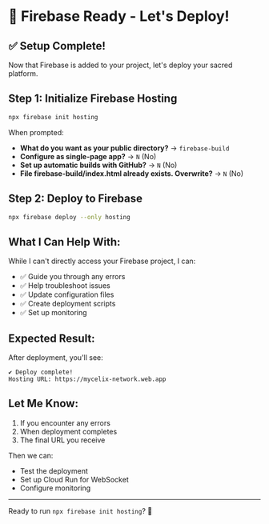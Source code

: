 # 🚀 Firebase Ready - Let's Deploy!

## ✅ Setup Complete!

Now that Firebase is added to your project, let's deploy your sacred platform.

## Step 1: Initialize Firebase Hosting

```bash
npx firebase init hosting
```

When prompted:
- **What do you want as your public directory?** → `firebase-build`
- **Configure as single-page app?** → `N` (No)
- **Set up automatic builds with GitHub?** → `N` (No)
- **File firebase-build/index.html already exists. Overwrite?** → `N` (No)

## Step 2: Deploy to Firebase

```bash
npx firebase deploy --only hosting
```

## What I Can Help With:

While I can't directly access your Firebase project, I can:
- ✅ Guide you through any errors
- ✅ Help troubleshoot issues
- ✅ Update configuration files
- ✅ Create deployment scripts
- ✅ Set up monitoring

## Expected Result:

After deployment, you'll see:
```
✔ Deploy complete!
Hosting URL: https://mycelix-network.web.app
```

## Let Me Know:

1. If you encounter any errors
2. When deployment completes
3. The final URL you receive

Then we can:
- Test the deployment
- Set up Cloud Run for WebSocket
- Configure monitoring

---

Ready to run `npx firebase init hosting`? 🎯